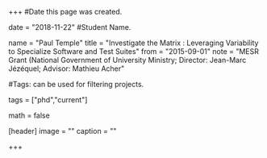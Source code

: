 

+++
#Date this page was created.

date = "2018-11-22"
#Student Name.

name = "Paul Temple" 
title = "Investigate the Matrix : Leveraging Variability to Specialize Software and Test Suites" 
from = "2015-09-01" 
note = "MESR Grant (National Government of University Ministry; Director: Jean-Marc Jézéquel; Advisor: Mathieu Acher"

#Tags: can be used for filtering projects.

tags = ["phd","current"]

math = false

[header] 
image = "" 
caption = ""

+++
